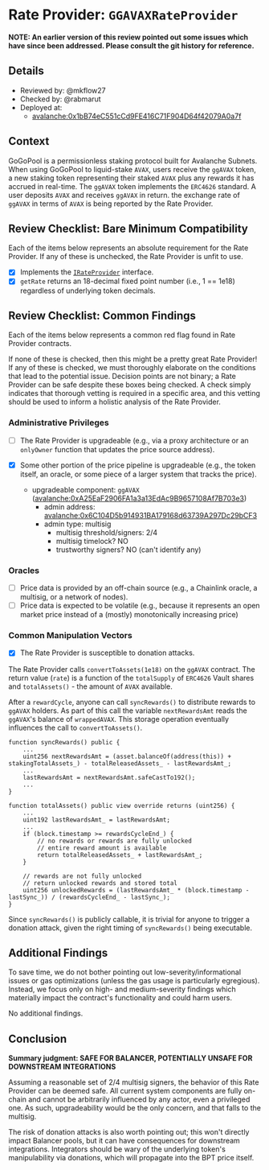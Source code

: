 # Rate Provider: `GGAVAXRateProvider`

**NOTE: An earlier version of this review pointed out some issues which have since been addressed. Please consult the git history for reference.**

## Details
- Reviewed by: @mkflow27
- Checked by: @rabmarut
- Deployed at:
    - [avalanche:0x1bB74eC551cCd9FE416C71F904D64f42079A0a7f](https://snowtrace.io/address/0x1bb74ec551ccd9fe416c71f904d64f42079a0a7f#code)

## Context
GoGoPool is a permissionless staking protocol built for Avalanche Subnets. When using GoGoPool to liquid-stake `AVAX`, users receive the `ggAVAX` token, a new staking token representing their staked `AVAX` plus any rewards it has accrued in real-time. The `ggAVAX` token implements the `ERC4626` standard. A user deposits `AVAX` and receives `ggAVAX` in return. the exchange rate of `ggAVAX` in terms of `AVAX` is being reported by the Rate Provider.

## Review Checklist: Bare Minimum Compatibility
Each of the items below represents an absolute requirement for the Rate Provider. If any of these is unchecked, the Rate Provider is unfit to use.

- [x] Implements the [`IRateProvider`](https://github.com/balancer/balancer-v2-monorepo/blob/bc3b3fee6e13e01d2efe610ed8118fdb74dfc1f2/pkg/interfaces/contracts/pool-utils/IRateProvider.sol) interface.
- [x] `getRate` returns an 18-decimal fixed point number (i.e., 1 == 1e18) regardless of underlying token decimals.

## Review Checklist: Common Findings
Each of the items below represents a common red flag found in Rate Provider contracts.

If none of these is checked, then this might be a pretty great Rate Provider! If any of these is checked, we must thoroughly elaborate on the conditions that lead to the potential issue. Decision points are not binary; a Rate Provider can be safe despite these boxes being checked. A check simply indicates that thorough vetting is required in a specific area, and this vetting should be used to inform a holistic analysis of the Rate Provider.

### Administrative Privileges
- [ ] The Rate Provider is upgradeable (e.g., via a proxy architecture or an `onlyOwner` function that updates the price source address).

- [x] Some other portion of the price pipeline is upgradeable (e.g., the token itself, an oracle, or some piece of a larger system that tracks the price).
    - upgradeable component: `ggAVAX` ([avalanche:0xA25EaF2906FA1a3a13EdAc9B9657108Af7B703e3](https://snowtrace.io/address/0xa25eaf2906fa1a3a13edac9b9657108af7b703e3))
        - admin address: [avalanche:0x6C104D5b914931BA179168d63739A297Dc29bCF3](https://snowtrace.io/address/0x6c104d5b914931ba179168d63739a297dc29bcf3#code)
        - admin type: multisig
            - multisig threshold/signers: 2/4
            - multisig timelock? NO
            - trustworthy signers? NO (can't identify any)

### Oracles
- [ ] Price data is provided by an off-chain source (e.g., a Chainlink oracle, a multisig, or a network of nodes). 
- [ ] Price data is expected to be volatile (e.g., because it represents an open market price instead of a (mostly) monotonically increasing price)

### Common Manipulation Vectors
- [x] The Rate Provider is susceptible to donation attacks.

The Rate Provider calls `convertToAssets(1e18)` on the `ggAVAX` contract. The return value (`rate`) is a function of the `totalSupply` of `ERC4626` Vault shares and `totalAssets()` - the amount of `AVAX` available.

After a `rewardCycle`, anyone can call `syncRewards()` to distribute rewards to `ggAVAX` holders. As part of this call the variable `nextRewardsAmt` reads the `ggAVAX`'s balance of `wrappedAVAX`. This storage operation eventually influences the call to `convertToAssets()`.

```solidity
function syncRewards() public {
    ...
    uint256 nextRewardsAmt = (asset.balanceOf(address(this)) + stakingTotalAssets_) - totalReleasedAssets_ - lastRewardsAmt_;
    ...
    lastRewardsAmt = nextRewardsAmt.safeCastTo192();
    ...
}

function totalAssets() public view override returns (uint256) {
    ...
    uint192 lastRewardsAmt_ = lastRewardsAmt;
    ...
    if (block.timestamp >= rewardsCycleEnd_) {
        // no rewards or rewards are fully unlocked
        // entire reward amount is available
        return totalReleasedAssets_ + lastRewardsAmt_;
    }

    // rewards are not fully unlocked
    // return unlocked rewards and stored total
    uint256 unlockedRewards = (lastRewardsAmt_ * (block.timestamp - lastSync_)) / (rewardsCycleEnd_ - lastSync_);
}
```

Since `syncRewards()` is publicly callable, it is trivial for anyone to trigger a donation attack, given the right timing of `syncRewards()` being executable.

## Additional Findings
To save time, we do not bother pointing out low-severity/informational issues or gas optimizations (unless the gas usage is particularly egregious). Instead, we focus only on high- and medium-severity findings which materially impact the contract's functionality and could harm users.

No additional findings.

## Conclusion
**Summary judgment: SAFE FOR BALANCER, POTENTIALLY UNSAFE FOR DOWNSTREAM INTEGRATIONS**

Assuming a reasonable set of 2/4 multisig signers, the behavior of this Rate Provider can be deemed safe. All current system components are fully on-chain and cannot be arbitrarily influenced by any actor, even a privileged one. As such, upgradeability would be the only concern, and that falls to the multisig.

The risk of donation attacks is also worth pointing out; this won't directly impact Balancer pools, but it can have consequences for downstream integrations. Integrators should be wary of the underlying token's manipulability via donations, which will propagate into the BPT price itself.
